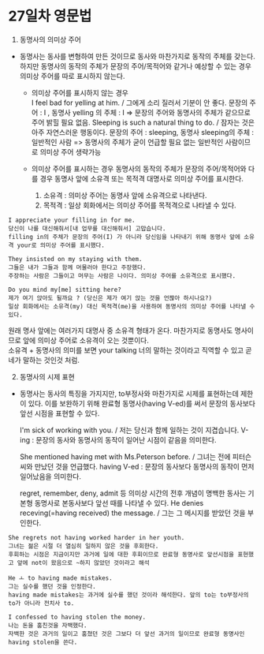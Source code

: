 # 27일차 영문법

1. 동명사의 의미상 주어

-   동명사는 동사를 변형하여 만든 것이므로 동사와 마찬가지로 동작의 주체를 갖는다.
    하지만 동명사의 동작의 주체가 문장의 주어/목적어와 같거나 예상할 수 있는 경우 의미상 주어를 따로 표시하지 않는다.

    -   의미상 주어를 표시하지 않는 경우  
        I feel bad for yelling at him. / 그에게 소리 질러서 기분이 안 좋다.
        문장의 주어 : I , 동명사 yelling 의 주체 : I => 문장의 주어와 동명사의 주체가 같으므로 주어 밝힐 필요 없음.
        Sleeping is such a natural thing to do. / 잠자는 것은 아주 자연스러운 행동이다.
        문장의 주어 : sleeping, 동명사 sleeping의 주체 : 일반적인 사람 => 동명사의 주체가 굳이 언급할 필요 없는 일반적인 사람이므로 의미상 주어 생략가능

    -   의미상 주어를 표시하는 경우
        동명사의 동작의 주체가 문장의 주어/목적어와 다를 경우 동명사 앞에 소유격 또는 목적격 대명사로 의미상 주어를 표시한다.
        1. 소유격 : 의미상 주어는 동명사 앞에 소유격으로 나타낸다.
        2. 목적격 : 일상 회화에서는 의미상 주어를 목적격으로 나타낼 수 있다.

```
I appreciate your filling in for me.
당신이 나를 대신해줘서[내 업무를 대신해줘서] 고맙습니다.
filling in의 주체가 문장의 주어(I) 가 아니라 당신임을 나타내기 위해 동명사 앞에 소유격 your로 의미상 주어를 표시했다.

They insisted on my staying with them.
그들은 내가 그들과 함께 머물러야 한다고 주장했다.
주장하는 사람은 그들이고 머무는 사람은 나이다. 의미상 주어를 소유격으로 표시했다.

Do you mind my[me] sitting here?
제가 여기 앉아도 될까요 ? (당신은 제가 여기 앉는 것을 언짢아 하시나요?)
일상 회화에서는 소유격(my) 대신 목적격(me)을 사용하여 동명사의 의미상 주어를 나타낼 수 있다.
```

원래 명사 앞에는 여러가지 대명사 중 소유격 형태가 온다. 마찬가지로 동명사도 명사이므로 앞에 의미상 주어로 소유격이 오는 것뿐이다.  
소유격 + 동명사의 의미를 보면 your talking 너의 말하는 것이라고 직역할 수 있고 곧 네가 말하는 것인것 처럼.

2. 동명사의 시제 표현

-   동명사는 동사의 특징을 가지지만, to부정사와 마찬가지로 시제를 표현하는데 제한이 있다.
    이를 보완하기 위해 완료형 동명사(having V-ed)를 써서 문장의 동사보다 앞선 시점을 표현할 수 있다.

    I'm sick of working with you. / 저는 당신과 함께 일하는 것이 지겹습니다.
    V-ing : 문장의 동사와 동명사의 동작이 일어난 시점이 같음을 의미한다.

    She mentioned having met with Ms.Peterson before. / 그녀는 전에 피터슨씨와 만났던 것을 언급했다.
    having V-ed : 문장의 동사보다 동명사의 동작이 먼저 일어났음을 의미한다.

    regret, remember, deny, admit 등 의미상 시간의 전후 개념이 명백한 동사는 기본형 동명사로 본동사보다 앞선 때를 나타낼 수 있다.
    He denies receving(=having received) the message. / 그는 그 메시지를 받았던 것을 부인한다.

```
She regrets not having worked harder in her youth.
그녀는 젊은 시절 더 열심히 일하지 않은 것을 후회한다.
후회하는 시점은 지금이지만 과거에 일에 대한 후회이므로 완료형 동명사로 앞선시점을 표현했고 앞에 not이 왔음으로 ~하지 않았던 것이라고 해석

He ㅗ to having made mistakes.
그는 실수를 했던 것을 인정한다.
having made mistakes는 과거에 실수를 했던 것이라 해석한다. 앞의 to는 to부정사의 to가 아니라 전치사 to.

I confessed to having stolen the money.
나는 돈을 훔친것을 자백했다.
자백한 것은 과거의 일이고 훔쳤던 것은 그보다 더 앞선 과거의 일이므로 완료형 동명사인 having stolen을 쓴다.
```
